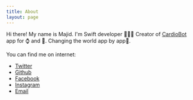 ```yaml
---
title: About
layout: page
---
```


Hi there! My name is Majid.
I'm Swift developer 👨🏻‍💻 Creator of [CardioBot](http://cardiobotapp.com) app for ⌚ and 📱. Changing the world app by app💝.

You can find me on internet:
* [Twitter](https://twitter.com/mecid)
* [Github](https://github.com/mecid)
* [Facebook](https://www.facebook.com/majid.jabrayilov)
* [Instagram](https://instagram.com/mecid8)
* [Email](mailto:cmecid@gmail.com)